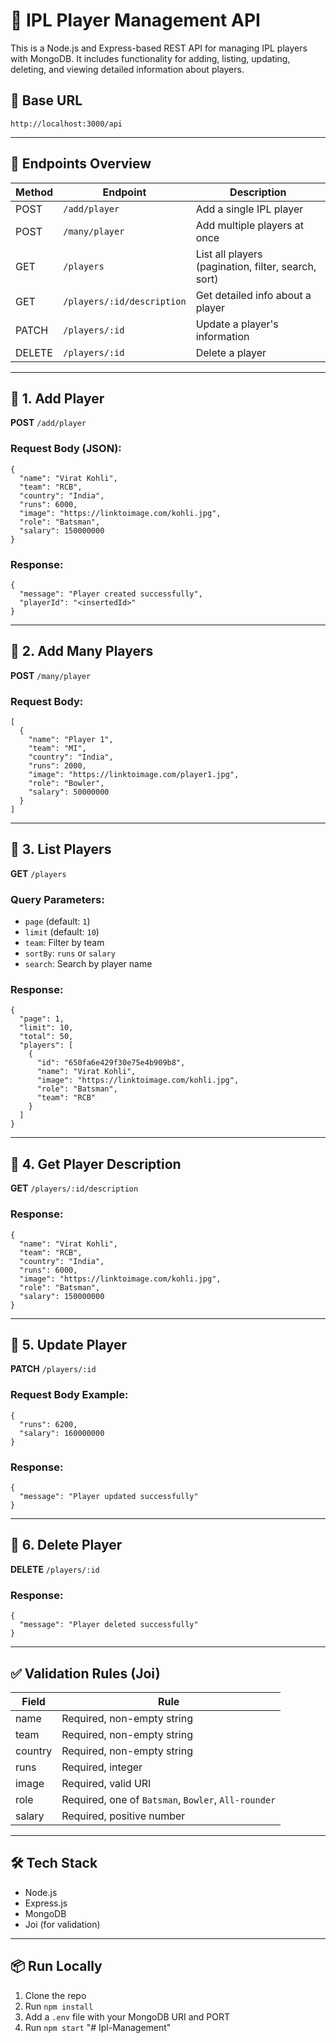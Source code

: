 
# 🏏 IPL Player Management API

This is a Node.js and Express-based REST API for managing IPL players with MongoDB. It includes functionality for adding, listing, updating, deleting, and viewing detailed information about players.

## 🚀 Base URL
```
http://localhost:3000/api
```

---

## 📌 Endpoints Overview

| Method | Endpoint                          | Description                            |
|--------|-----------------------------------|----------------------------------------|
| POST   | `/add/player`                     | Add a single IPL player                |
| POST   | `/many/player`                    | Add multiple players at once           |
| GET    | `/players`                        | List all players (pagination, filter, search, sort) |
| GET    | `/players/:id/description`        | Get detailed info about a player       |
| PATCH  | `/players/:id`                    | Update a player's information          |
| DELETE | `/players/:id`                    | Delete a player                        |

---

## 🔹 1. Add Player

**POST** `/add/player`

### Request Body (JSON):
```
{
  "name": "Virat Kohli",
  "team": "RCB",
  "country": "India",
  "runs": 6000,
  "image": "https://linktoimage.com/kohli.jpg",
  "role": "Batsman",
  "salary": 150000000
}
```

### Response:
```
{
  "message": "Player created successfully",
  "playerId": "<insertedId>"
}
```

---

## 🔹 2. Add Many Players

**POST** `/many/player`

### Request Body:
```
[
  {
    "name": "Player 1",
    "team": "MI",
    "country": "India",
    "runs": 2000,
    "image": "https://linktoimage.com/player1.jpg",
    "role": "Bowler",
    "salary": 50000000
  }
]
```

---

## 🔹 3. List Players

**GET** `/players`

### Query Parameters:
- `page` (default: `1`)
- `limit` (default: `10`)
- `team`: Filter by team
- `sortBy`: `runs` or `salary`
- `search`: Search by player name

### Response:
```
{
  "page": 1,
  "limit": 10,
  "total": 50,
  "players": [
    {
      "id": "650fa6e429f30e75e4b909b8",
      "name": "Virat Kohli",
      "image": "https://linktoimage.com/kohli.jpg",
      "role": "Batsman",
      "team": "RCB"
    }
  ]
}
```

---

## 🔹 4. Get Player Description

**GET** `/players/:id/description`

### Response:
```
{
  "name": "Virat Kohli",
  "team": "RCB",
  "country": "India",
  "runs": 6000,
  "image": "https://linktoimage.com/kohli.jpg",
  "role": "Batsman",
  "salary": 150000000
}
```

---

## 🔹 5. Update Player

**PATCH** `/players/:id`

### Request Body Example:
```
{
  "runs": 6200,
  "salary": 160000000
}
```

### Response:
```
{
  "message": "Player updated successfully"
}
```

---

## 🔹 6. Delete Player

**DELETE** `/players/:id`

### Response:
```
{
  "message": "Player deleted successfully"
}
```

---

## ✅ Validation Rules (Joi)

| Field     | Rule                                               |
|-----------|----------------------------------------------------|
| name      | Required, non-empty string                         |
| team      | Required, non-empty string                         |
| country   | Required, non-empty string                         |
| runs      | Required, integer                                  |
| image     | Required, valid URI                                |
| role      | Required, one of `Batsman`, `Bowler`, `All-rounder` |
| salary    | Required, positive number                          |

---

## 🛠 Tech Stack
- Node.js
- Express.js
- MongoDB
- Joi (for validation)

---

## 📦 Run Locally

1. Clone the repo
2. Run `npm install`
3. Add a `.env` file with your MongoDB URI and PORT
4. Run `npm start`
"# Ipl-Management" 
